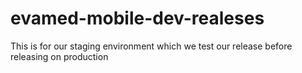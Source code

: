 # evamed-mobile-dev-realeses


This is for our staging environment which we test our release before releasing on production